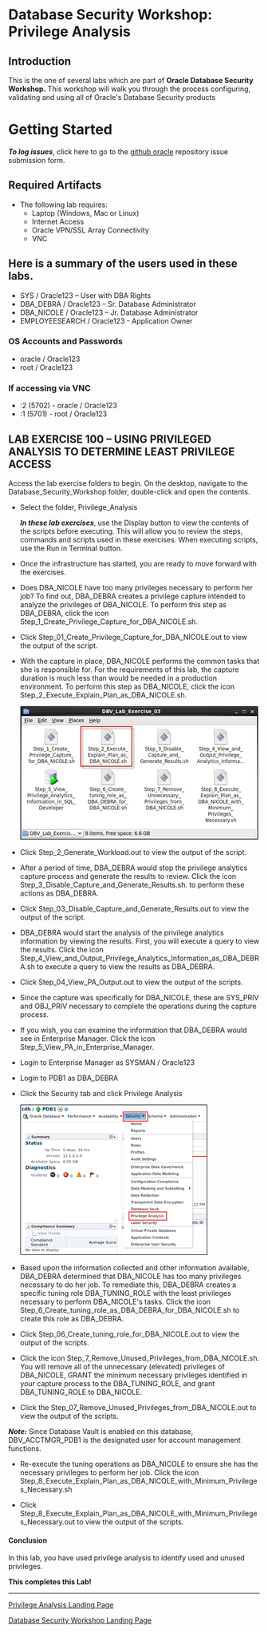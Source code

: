 ﻿# Database Security Workshop: Privilege Analysis

## Introduction

This is the one of several labs which are part of **Oracle Database Security Workshop.** This workshop will walk you through the process configuring, validating and using all of Oracle's Database Security products


# Getting Started

***To log issues***, click here to go to the [github oracle](https://github.com/kwazulu/dbsec-workshop/issues/new) repository issue submission form.

## Required Artifacts

- The following lab requires:
  - Laptop (Windows, Mac or Linux)
  - Internet Access
  - Oracle VPN/SSL Array Connectivity
  - VNC

##	Here is a summary of the users used in these labs.
  -	SYS / Oracle123     – User with DBA Rights
  - DBA_DEBRA / Oracle123 – Sr. Database Administrator
  - DBA_NICOLE  / Oracle123 – Jr. Database Administrator
  - EMPLOYEESEARCH / Oracle123 - Application Owner

###	OS Accounts and Passwords
  -	oracle / Oracle123
  - root / Oracle123

###	If accessing via VNC
 - :2 (5702) - oracle / Oracle123
 - :1 (5701) - root / Oracle123


## LAB EXERCISE 100 – USING PRIVILEGED ANALYSIS TO DETERMINE LEAST PRIVILEGE ACCESS

Access the lab exercise folders to begin.  On the desktop, navigate to the Database_Security_Workshop folder, double-click and open the contents.

- Select the folder, Privilege_Analysis

    ***In these lab exercises***, use the Display button to view the contents of the scripts before executing.  This will allow you to review the steps, commands and scripts used in these exercises.  When executing scripts, use the Run in Terminal button.

- Once the infrastructure has started, you are ready to move forward with the exercises.

- Does DBA_NICOLE have too many privileges necessary to perform her job?  To find out, DBA_DEBRA creates a privilege capture intended to analyze the privileges of DBA_NICOLE. To perform this step as DBA_DEBRA, click the icon Step_1_Create_Privilege_Capture_for_DBA_NICOLE.sh.

- Click Step_01_Create_Privilege_Capture_for_DBA_NICOLE.out to view the output of the script.

- With the capture in place, DBA_NICOLE performs the common tasks that she is responsible for.  For the requirements of this lab, the capture duration is much less than would be needed in a production environment. To perform this step as DBA_NICOLE, click the icon Step_2_Execute_Explain_Plan_as_DBA_NICOLE.sh.

    ![](images/104.png)
    
- Click Step_2_Generate_Workload.out to view the output of the script.

- After a period of time, DBA_DEBRA would stop the privilege analytics capture process and generate the results to review.  Click the icon Step_3_Disable_Capture_and_Generate_Results.sh. to perform these actions as DBA_DEBRA.

- Click Step_03_Disable_Capture_and_Generate_Results.out to view the output of the script.

- DBA_DEBRA would start the analysis of the privilege analytics information by viewing the results.  First, you will execute a query to view the results.  Click the icon Step_4_View_and_Output_Privilege_Analytics_Information_as_DBA_DEBRA.sh to execute a query to view the results as DBA_DEBRA.  

- Click Step_04_View_PA_Output.out to view the output of the scripts.

- Since the capture was specifically for DBA_NICOLE, these are SYS_PRIV and OBJ_PRIV necessary to complete the operations during the capture process.

- If you wish, you can examine the information that DBA_DEBRA would see in Enterprise Manager.  Click the icon Step_5_View_PA_in_Enterprise_Manager.

- Login to Enterprise Manager as SYSMAN / Oracle123

- Login to PDB1 as DBA_DEBRA

- Click the Security tab and click Privilege Analysis

    ![](images/115.png)  
    
- Based upon the information collected and other information available, DBA_DEBRA determined that DBA_NICOLE has too many privileges necessary to do her job.  To remediate this, DBA_DEBRA creates a specific tuning role DBA_TUNING_ROLE with the least privileges necessary to perform DBA_NICOLE's tasks. Click the icon Step_6_Create_tuning_role_as_DBA_DEBRA_for_DBA_NICOLE.sh to create this role as DBA_DEBRA.

- Click Step_06_Create_tuning_role_for_DBA_NICOLE.out to view the output of the scripts.

- Click the icon Step_7_Remove_Unused_Privileges_from_DBA_NICOLE.sh.   You will remove all of the unnecessary (elevated) privileges of DBA_NICOLE, GRANT the minimum necessary privileges identified in your capture process to the DBA_TUNING_ROLE, and grant DBA_TUNING_ROLE to DBA_NICOLE.   

- Click the Step_07_Remove_Unused_Privileges_from_DBA_NICOLE.out to view the output of the scripts.

***Note:***  Since Database Vault is enabled on this database, DBV_ACCTMGR_PDB1 is the designated user for account management functions.

- Re-execute the tuning operations as DBA_NICOLE to ensure she has the necessary privileges to perform her job.  Click the icon Step_8_Execute_Explain_Plan_as_DBA_NICOLE_with_Minimum_Privileges_Necessary.sh

- Click Step_8_Execute_Explain_Plan_as_DBA_NICOLE_with_Minimum_Privileges_Necessary.out to view the output of the scripts.



#### Conclusion

In this lab, you have used privilege analysis to identify used and unused privileges. 


**This completes this Lab!**

--- 

[Privilege Analysis Landing Page](../README.md)

[Database Security Workshop Landing Page](https://github.com/kwazulu/dbsec-workshop/blob/master/README.md)
